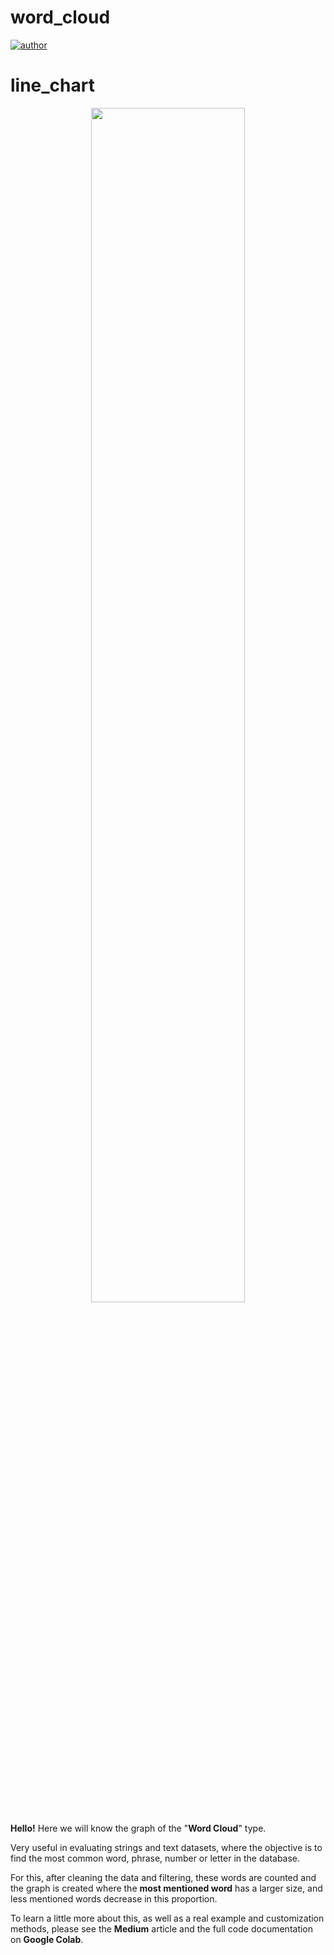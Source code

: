 # word_cloud

[![author](https://img.shields.io/badge/author-gabrielduarte-red.svg)](https://www.linkedin.com/in/gabriel-duarte-671074146/)
# line_chart
<p align="center">
  <img src="wordcloud_ab", width=70% >
</p>

**Hello!**
Here we will know the graph of the "**Word Cloud**" type.

Very useful in evaluating strings and text datasets, where the objective is to find the most common word, phrase, number or letter in the database.


For this, after cleaning the data and filtering, these words are counted and the graph is created where the **most mentioned word** has a larger size, and less mentioned words decrease in this proportion.


To learn a little more about this, as well as a real example and customization methods, please see the **Medium** article and the full code documentation on **Google Colab**.
